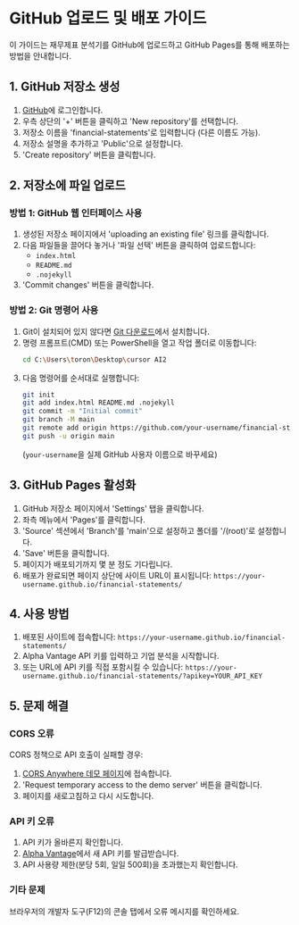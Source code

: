 # GitHub 업로드 및 배포 가이드

이 가이드는 재무제표 분석기를 GitHub에 업로드하고 GitHub Pages를 통해 배포하는 방법을 안내합니다.

## 1. GitHub 저장소 생성

1. [GitHub](https://github.com/)에 로그인합니다.
2. 우측 상단의 '+' 버튼을 클릭하고 'New repository'를 선택합니다.
3. 저장소 이름을 'financial-statements'로 입력합니다 (다른 이름도 가능).
4. 저장소 설명을 추가하고 'Public'으로 설정합니다.
5. 'Create repository' 버튼을 클릭합니다.

## 2. 저장소에 파일 업로드

### 방법 1: GitHub 웹 인터페이스 사용

1. 생성된 저장소 페이지에서 'uploading an existing file' 링크를 클릭합니다.
2. 다음 파일들을 끌어다 놓거나 '파일 선택' 버튼을 클릭하여 업로드합니다:
   - `index.html`
   - `README.md`
   - `.nojekyll`
3. 'Commit changes' 버튼을 클릭합니다.

### 방법 2: Git 명령어 사용

1. Git이 설치되어 있지 않다면 [Git 다운로드](https://git-scm.com/downloads)에서 설치합니다.
2. 명령 프롬프트(CMD) 또는 PowerShell을 열고 작업 폴더로 이동합니다:
   ```bash
   cd C:\Users\toron\Desktop\cursor AI2
   ```
3. 다음 명령어를 순서대로 실행합니다:
   ```bash
   git init
   git add index.html README.md .nojekyll
   git commit -m "Initial commit"
   git branch -M main
   git remote add origin https://github.com/your-username/financial-statements.git
   git push -u origin main
   ```
   (`your-username`을 실제 GitHub 사용자 이름으로 바꾸세요)

## 3. GitHub Pages 활성화

1. GitHub 저장소 페이지에서 'Settings' 탭을 클릭합니다.
2. 좌측 메뉴에서 'Pages'를 클릭합니다.
3. 'Source' 섹션에서 'Branch'를 'main'으로 설정하고 폴더를 '/(root)'로 설정합니다.
4. 'Save' 버튼을 클릭합니다.
5. 페이지가 배포되기까지 몇 분 정도 기다립니다.
6. 배포가 완료되면 페이지 상단에 사이트 URL이 표시됩니다:
   `https://your-username.github.io/financial-statements/`

## 4. 사용 방법

1. 배포된 사이트에 접속합니다:
   `https://your-username.github.io/financial-statements/`
2. Alpha Vantage API 키를 입력하고 기업 분석을 시작합니다.
3. 또는 URL에 API 키를 직접 포함시킬 수 있습니다:
   `https://your-username.github.io/financial-statements/?apikey=YOUR_API_KEY`

## 5. 문제 해결

### CORS 오류

CORS 정책으로 API 호출이 실패할 경우:

1. [CORS Anywhere 데모 페이지](https://cors-anywhere.herokuapp.com/corsdemo)에 접속합니다.
2. 'Request temporary access to the demo server' 버튼을 클릭합니다.
3. 페이지를 새로고침하고 다시 시도합니다.

### API 키 오류

1. API 키가 올바른지 확인합니다.
2. [Alpha Vantage](https://www.alphavantage.co/support/#api-key)에서 새 API 키를 발급받습니다.
3. API 사용량 제한(분당 5회, 일일 500회)을 초과했는지 확인합니다.

### 기타 문제

브라우저의 개발자 도구(F12)의 콘솔 탭에서 오류 메시지를 확인하세요. 